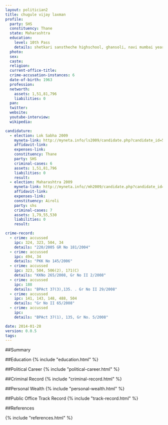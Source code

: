 ```yaml
---
layout: politician2
title: chugule vijay laxman
profile: 
  party: SHS
  constituency: Thane
  state: Maharashtra
  education: 
    level: 10th Pass
    details: shetkari sanstheche highschool, ghansoli, navi mumbai year 1980
  photo: 
  sex: 
  caste: 
  religion: 
  current-office-title: 
  crime-accusation-instances: 6
  date-of-birth: 1963
  profession: 
  networth: 
    assets: 1,51,81,796
    liabilities: 0
  pan: 
  twitter: 
  website: 
  youtube-interview: 
  wikipedia: 

candidature: 
  - election: Lok Sabha 2009
    myneta-link: http://myneta.info/ls2009/candidate.php?candidate_id=5344
    affidavit-link: 
    expenses-link: 
    constituency: Thane 
    party: SHS
    criminal-cases: 6
    assets: 1,51,81,796
    liabilities: 0
    result:  
  - election: Maharashtra 2009
    myneta-link: http://myneta.info//mh2009/candidate.php?candidate_id=2334
    affidavit-link: 
    expenses-link: 
    constituency: Airoli 
    party: shs
    criminal-cases: 7
    assets: 1,79,55,530
    liabilities: 0
    result:  

crime-record: 
  - crime: accussed
    ipc: 324, 323, 504, 34
    details: "220/2005 GR No 181/2004" 
  - crime: accussed
    ipc: 494, 34
    details: "PKK No 145/2006" 
  - crime: accussed
    ipc: 323, 504, 506(2), 171(C)
    details: "KKNo 265/2008, Gr No II 2/2008" 
  - crime: accussed
    ipc: 188
    details: "BPAct 37(3),135. . Gr No II 29/2008" 
  - crime: accussed
    ipc: 141, 143, 148, 488, 504
    details: "Gr No II 65/2008" 
  - crime: accussed
    ipc: 
    details: "BPAct 37(1), 135, Gr No. 5/2008" 

date: 2014-01-28
version: 0.0.5
tags: 
---
```

##Summary


##Education
{% include "education.html" %}


##Political Career
{% include "political-career.html" %}


##Criminal Record
{% include "criminal-record.html" %}


##Personal Wealth
{% include "personal-wealth.html" %}


##Public Office Track Record
{% include "track-record.html" %}


##References


{% include "references.html" %}